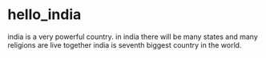 # hello_india
india is a very powerful country. in india there will be many states and  many religions are live together
india is seventh biggest country in the world.
